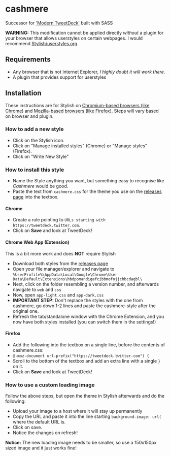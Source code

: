 cashmere
========

Successor for ['Modern TweetDeck'](https://github.com/pixeldesu/modern-tweetdeck) built with SASS

**WARNING:** This modification cannot be applied directly *without* a plugin for your browser that allows userstyles on certain webpages. I would recommend [Stylish/userstyles.org](http://userstyles.org/).

## Requirements

* Any browser that is not Internet Explorer, *I highly doubt it will work there.*
* A plugin that provides support for userstyles

## Installation

These instructions are for Stylish on [Chromium-based browsers (like Chrome)](https://chrome.google.com/webstore/detail/fjnbnpbmkenffdnngjfgmeleoegfcffe) and [Mozilla-based browsers (like Firefox)](https://addons.mozilla.org/en-US/firefox/addon/stylish/?src=external-userstyleshome). Steps will vary based on browser and plugin.

### How to add a new style

* Click on the Stylish icon.
* Click on "Manage installed styles" (Chrome) or "Manage styles" (Firefox).
* Click on "Write New Style"

### How to install this style

* Name the Style anything you want, but something easy to recognise like *Cashmere* would be good.
* Paste the text from `cashmere.css` for the theme you use on the [releases page](https://github.com/pixeldesu/cashmere/releases) into the textbox.

#### Chrome

* Create a rule pointing to `URLs starting with` `https://tweetdeck.twitter.com`.
* Click on **Save** and look at TweetDeck!

#### Chrome Web App (Extension)

This is a bit more work and does **NOT** require Stylish

* Download both styles from the [releases page](https://github.com/pixeldesu/cashmere/releases)
* Open your file manager/explorer and navigate to `%UserProfile%\AppData\Local\Google\Chrome\User Data\Default\Extensions\hbdpomandigafcibbmofojjchbcdagbl\`
* Next, click on the folder resembling a version number, and afterwards navigate to `web` and `css`
* Now, open `app-light.css` and `app-dark.css`
* **IMPORTANT STEP:** Don't replace the styles with the one from cashmere, go down 1-2 lines and paste the cashmere-style after the original one.
* Refresh the tab/standalone window with the Chrome Extension, and you now have both styles installed (you can switch them in the settings!)

#### Firefox

* Add the following into the textbox on a single line, before the contents of cashmere.css: 
* `@-moz-document url-prefix("https://tweetdeck.twitter.com") {`
* Scroll to the bottom of the textbox and add an extra line with a single `}` on it.
* Click on **Save** and look at TweetDeck!

### How to use a custom loading image

Follow the above steps, but open the theme in Stylish afterwards and do the following:

* Upload your image to a host where it will stay up permanently
* Copy the URL and paste it into the line starting `background-image: url(` where the default URL is.
* Click on save.
* Notice the changes on refresh!

**Notice:** The new loading image needs to be smaller, so use a 150x150px sized image and it just works fine!